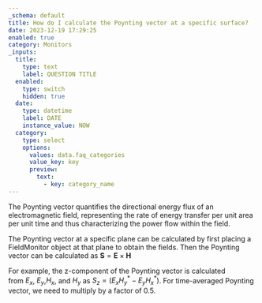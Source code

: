 ```yaml
---
_schema: default
title: How do I calculate the Poynting vector at a specific surface?
date: 2023-12-19 17:29:25
enabled: true
category: Monitors
_inputs:
  title:
    type: text
    label: QUESTION TITLE
  enabled:
    type: switch
    hidden: true
  date:
    type: datetime
    label: DATE
    instance_value: NOW
  category:
    type: select
    options:
      values: data.faq_categories
      value_key: key
      preview:
        text:
          - key: category_name
---
```

The Poynting vector quantifies the directional energy flux of an electromagnetic field, representing the rate of energy transfer per unit area per unit time and thus characterizing the power flow within the field.

The Poynting vector at a specific plane can be calculated by first placing a FieldMonitor object at that plane to obtain the fields. Then the Poynting vector can be calculated as&nbsp;$\boldsymbol{S} = \boldsymbol{E} \times \boldsymbol{H}$

For example, the z-component of the Poynting vector is calculated from&nbsp;$E_x$,&nbsp;$E_y$,$H_x$, and&nbsp;$H_y$&nbsp;as&nbsp;$S_z = (E_x H_y^* - E_y H_x^*)$. For time-averaged Poynting vector, we need to multiply by a factor of 0.5.